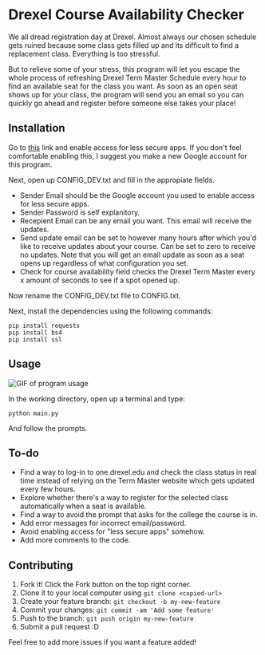# Drexel Course Availability Checker

We all dread registration day at Drexel. Almost always our chosen schedule gets ruined because some class gets filled up and its difficult to find a replacement class. Everything is too stressful.

But to relieve some of your stress, this program will let you escape the whole process of refreshing Drexel Term Master Schedule every hour to find an available seat for the class you want. As soon as an open seat shows up for your class, the program will send you an email so you can quickly go ahead and register before someone else takes your place!

## Installation

Go to [this](https://myaccount.google.com/lesssecureapps) link and enable access for less secure apps. If you don't feel comfortable enabling this, I suggest you make a new Google account for this program.

Next, open up CONFIG_DEV.txt and fill in the appropiate fields.
* Sender Email should be the Google account you used to enable access for less secure apps.
* Sender Password is self explanitory.
* Recepient Email can be any email you want. This email will receive the updates.
* Send update email can be set to however many hours after which you'd like to receive updates about your course. Can be set to zero to receive no updates. Note that you will get an email update as soon as a seat opens up regardless of what configuration you set.
* Check for course availability field checks the Drexel Term Master every x amount of seconds to see if a spot opened up. 

Now rename the CONFIG_DEV.txt file to CONFIG.txt.

Next, install the dependencies using the following commands:
```
pip install requests
pip install bs4
pip install ssl
```
## Usage
![GIF of program usage](https://media0.giphy.com/media/fcnwUbXuJ1cd4UyLQE/giphy.gif)

In the working directory, open up a terminal and type:
```
python main.py
```
And follow the prompts.

## To-do

* Find a way to log-in to one.drexel.edu and check the class status in real time instead of relying on the Term Master website which gets updated every few hours.
* Explore whether there's a way to register for the selected class automatically when a seat is available.
* Find a way to avoid the prompt that asks for the college the course is in.
* Add error messages for incorrect email/password.
* Avoid enabling access for "less secure apps" somehow.
* Add more comments to the code.

## Contributing

1. Fork it! Click the Fork button on the top right corner.
1. Clone it to your local computer using `git clone <copied-url>`
1. Create your feature branch: `git checkout -b my-new-feature`
1. Commit your changes: `git commit -am 'Add some feature'`
1. Push to the branch: `git push origin my-new-feature`
1. Submit a pull request :D

Feel free to add more issues if you want a feature added!
